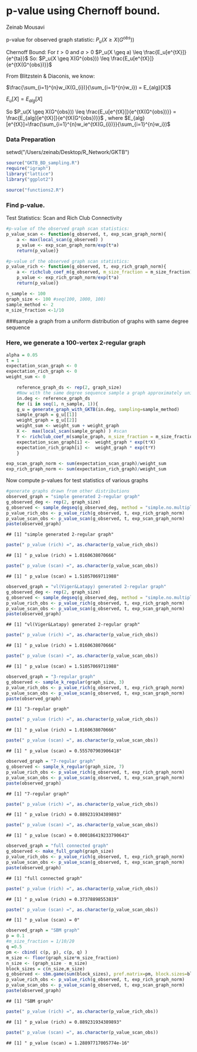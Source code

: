 # p-value using Chernoff bound.
Zeinab Mousavi  





p-value for observed graph statistic: $P_u(X \geq X(G^{obs}))$ 

Chernoff Bound:
For $t>0$ and $a>0$ 
 $P_u(X \geq a) \leq \frac{E_u[e^{tX}]}{e^{ta}}$
So:
$P_u(X \geq X(G^{obs})) \leq \frac{E_u[e^{tX}]}{e^{tX(G^{obs})}}$

From Blitzstein & Diaconis, we know:

$\frac{\sum_{i=1}^{n}w_iX(G_{i})}{\sum_{i=1}^{n}w_i}) = E_{alg}[X]$

$E_{u}[X]=E_{alg}[X]$

So
$P_u(X \geq X(G^{obs})) \leq \frac{E_u[e^{tX}]}{e^{tX(G^{obs})}} = \frac{E_{alg}[e^{tX}]}{e^{tX(G^{obs})}}$ , where 
$E_{alg}[e^{tX}]=\frac{\sum_{i=1}^{n}w_ie^{tX(G_{i})}}{\sum_{i=1}^{n}w_i})$

### Data Preparation 

setwd("/Users/zeinab/Desktop/R_Network/GKTB")


```r
source("GKTB_BD_sampling.R")
require("igraph")
library("lattice")
library("ggplot2")

source("functions2.R")
```

### Find p-value.
Test Statistics: Scan and Rich Club Connectivity



```r
#p-value of the observed graph scan statistics:
p_value_scan <- function(g_observed, t, exp_scan_graph_norm){
    a <- max(local_scan(g_observed) )
    p_value <- exp_scan_graph_norm/exp(t*a)
    return(p_value)}

#p-value of the observed graph scan statistics:
p_value_rich <- function(g_observed, t, exp_rich_graph_norm){
    a <- richclub_coef_m(g_observed, m_size_fraction = m_size_fraction)[[1]] 
    p_value <- exp_rich_graph_norm/exp(t*a)
    return(p_value)}

n_sample <- 100 
graph_size <- 100 #seq(100, 1000, 100)
sample_method <- 2
m_size_fraction <-1/10
```


###sample a graph from a uniform distribution of graphs with same degree sequence
### Here, we generate a 100-vertex 2-regular graph


```r
alpha = 0.05
t = 1
expectation_scan_graph <- 0 
expectation_rich_graph <- 0 
weight_sum <- 0

    reference_graph_ds <- rep(2, graph_size)
    #Now with the same degree sequence sample a graph approximately uniformly
    in.deg <- reference_graph_ds
    for (i in seq(1, n_sample, 1)){
    g_u = generate_graph_with_GKTB(in.deg, sampling=sample_method)
    sample_graph = g_u[[1]] 
    weight_graph = g_u[[2]]
    weight_sum <- weight_sum + weight_graph 
    X <-  max(local_scan(sample_graph) ) #scan 
    Y <- richclub_coef_m(sample_graph, m_size_fraction = m_size_fraction)[[1]] 
    expectation_scan_graph[i] <-  weight_graph * exp(t*X)
    expectation_rich_graph[i] <-  weight_graph * exp(t*Y)
    }

exp_scan_graph_norm <- sum(expectation_scan_graph)/weight_sum
exp_rich_graph_norm <- sum(expectation_rich_graph)/weight_sum
```
Now compute p-values for test statistics of various graphs

```r
#generate graphs drawn from other distributions 
observed_graph = "simple generated 2-regular graph"
g_observed_deg <- rep(2, graph_size)
g_observed <- sample_degseq(g_observed_deg, method = "simple.no.multiple")
p_value_rich_obs <- p_value_rich(g_observed, t, exp_rich_graph_norm)
p_value_scan_obs <- p_value_scan(g_observed, t, exp_scan_graph_norm)
paste(observed_graph) 
```

```
## [1] "simple generated 2-regular graph"
```

```r
paste(" p_value (rich) =", as.character(p_value_rich_obs))
```

```
## [1] " p_value (rich) = 1.0160638070666"
```

```r
paste(" p_value (scan) =", as.character(p_value_scan_obs))
```

```
## [1] " p_value (scan) = 1.51057069711988"
```

```r
observed_graph = "vl(Viger&Latapy) generated 2-regular graph"
g_observed_deg <- rep(2, graph_size)
g_observed <- sample_degseq(g_observed_deg, method = "simple.no.multiple")
p_value_rich_obs <- p_value_rich(g_observed, t, exp_rich_graph_norm)
p_value_scan_obs <- p_value_scan(g_observed, t, exp_scan_graph_norm)
paste(observed_graph) 
```

```
## [1] "vl(Viger&Latapy) generated 2-regular graph"
```

```r
paste(" p_value (rich) =", as.character(p_value_rich_obs))
```

```
## [1] " p_value (rich) = 1.0160638070666"
```

```r
paste(" p_value (scan) =", as.character(p_value_scan_obs))
```

```
## [1] " p_value (scan) = 1.51057069711988"
```

```r
observed_graph = "3-regular graph" 
g_observed <- sample_k_regular(graph_size, 3) 
p_value_rich_obs <- p_value_rich(g_observed, t, exp_rich_graph_norm)
p_value_scan_obs <- p_value_scan(g_observed, t, exp_scan_graph_norm)
paste(observed_graph) 
```

```
## [1] "3-regular graph"
```

```r
paste(" p_value (rich) =", as.character(p_value_rich_obs))
```

```
## [1] " p_value (rich) = 1.0160638070666"
```

```r
paste(" p_value (scan) =", as.character(p_value_scan_obs))
```

```
## [1] " p_value (scan) = 0.555707903906418"
```

```r
observed_graph = "7-regular graph" 
g_observed <- sample_k_regular(graph_size, 7) 
p_value_rich_obs <- p_value_rich(g_observed, t, exp_rich_graph_norm)
p_value_scan_obs <- p_value_scan(g_observed, t, exp_scan_graph_norm)
paste(observed_graph) 
```

```
## [1] "7-regular graph"
```

```r
paste(" p_value (rich) =", as.character(p_value_rich_obs))
```

```
## [1] " p_value (rich) = 0.889231934389893"
```

```r
paste(" p_value (scan) =", as.character(p_value_scan_obs))
```

```
## [1] " p_value (scan) = 0.000186419233790643"
```

```r
observed_graph = "full connected graph" 
g_observed <- make_full_graph(graph_size)
p_value_rich_obs <- p_value_rich(g_observed, t, exp_rich_graph_norm)
p_value_scan_obs <- p_value_scan(g_observed, t, exp_scan_graph_norm)
paste(observed_graph) 
```

```
## [1] "full connected graph"
```

```r
paste(" p_value (rich) =", as.character(p_value_rich_obs))
```

```
## [1] " p_value (rich) = 0.37378898553819"
```

```r
paste(" p_value (scan) =", as.character(p_value_scan_obs))
```

```
## [1] " p_value (scan) = 0"
```

```r
observed_graph = "SBM graph"
p = 0.1
#m_size_fraction = 1/10/20
q =0.5
pm <- cbind( c(p, p), c(p, q) )
m_size <- floor(graph_size*m_size_fraction)
n_size <- (graph_size - m_size)
block_sizes = c(n_size,m_size)
g_observed <- sbm.game(sum(block_sizes), pref.matrix=pm, block.sizes=block_sizes, directed=FALSE,loops=FALSE)
p_value_rich_obs <- p_value_rich(g_observed, t, exp_rich_graph_norm)
p_value_scan_obs <- p_value_scan(g_observed, t, exp_scan_graph_norm)
paste(observed_graph) 
```

```
## [1] "SBM graph"
```

```r
paste(" p_value (rich) =", as.character(p_value_rich_obs))
```

```
## [1] " p_value (rich) = 0.889231934389893"
```

```r
paste(" p_value (scan) =", as.character(p_value_scan_obs))
```

```
## [1] " p_value (scan) = 1.28897717005774e-16"
```
